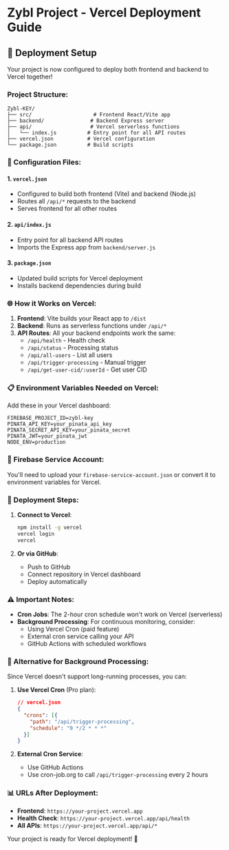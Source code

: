 # Zybl Project - Vercel Deployment Guide

## 🚀 Deployment Setup

Your project is now configured to deploy both frontend and backend to Vercel together!

### Project Structure:
```
Zybl-KEY/
├── src/                    # Frontend React/Vite app
├── backend/               # Backend Express server
├── api/                   # Vercel serverless functions
│   └── index.js          # Entry point for all API routes
├── vercel.json           # Vercel configuration
└── package.json          # Build scripts
```

### 🔧 Configuration Files:

#### 1. `vercel.json`
- Configured to build both frontend (Vite) and backend (Node.js)
- Routes all `/api/*` requests to the backend
- Serves frontend for all other routes

#### 2. `api/index.js`
- Entry point for all backend API routes
- Imports the Express app from `backend/server.js`

#### 3. `package.json`
- Updated build scripts for Vercel deployment
- Installs backend dependencies during build

### 🌐 How it Works on Vercel:

1. **Frontend**: Vite builds your React app to `/dist`
2. **Backend**: Runs as serverless functions under `/api/*`
3. **API Routes**: All your backend endpoints work the same:
   - `/api/health` - Health check
   - `/api/status` - Processing status
   - `/api/all-users` - List all users
   - `/api/trigger-processing` - Manual trigger
   - `/api/get-user-cid/:userId` - Get user CID

### 📋 Environment Variables Needed on Vercel:

Add these in your Vercel dashboard:
```
FIREBASE_PROJECT_ID=zybl-key
PINATA_API_KEY=your_pinata_api_key
PINATA_SECRET_API_KEY=your_pinata_secret
PINATA_JWT=your_pinata_jwt
NODE_ENV=production
```

### 🔐 Firebase Service Account:

You'll need to upload your `firebase-service-account.json` or convert it to environment variables for Vercel.

### 🚀 Deployment Steps:

1. **Connect to Vercel**:
   ```bash
   npm install -g vercel
   vercel login
   vercel
   ```

2. **Or via GitHub**:
   - Push to GitHub
   - Connect repository in Vercel dashboard
   - Deploy automatically

### ⚠️ Important Notes:

- **Cron Jobs**: The 2-hour cron schedule won't work on Vercel (serverless)
- **Background Processing**: For continuous monitoring, consider:
  - Using Vercel Cron (paid feature)
  - External cron service calling your API
  - GitHub Actions with scheduled workflows

### 🔄 Alternative for Background Processing:

Since Vercel doesn't support long-running processes, you can:

1. **Use Vercel Cron** (Pro plan):
   ```json
   // vercel.json
   {
     "crons": [{
       "path": "/api/trigger-processing",
       "schedule": "0 */2 * * *"
     }]
   }
   ```

2. **External Cron Service**:
   - Use GitHub Actions
   - Use cron-job.org to call `/api/trigger-processing` every 2 hours

### 📊 URLs After Deployment:

- **Frontend**: `https://your-project.vercel.app`
- **Health Check**: `https://your-project.vercel.app/api/health`
- **All APIs**: `https://your-project.vercel.app/api/*`

Your project is ready for Vercel deployment! 🎉
